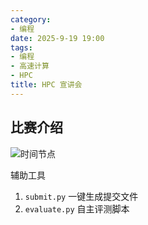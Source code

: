 ```yaml
---
category:
- 编程
date: 2025-9-19 19:00
tags:
- 编程
- 高速计算
- HPC
title: HPC 宣讲会
---
```


## 比赛介绍

![时间节点](https://raw.githubusercontent.com/dcldyhb/Freshman-Notes-Image-Host/main/202509191907741.png)

辅助工具

1. `submit.py` 一键生成提交文件
2. `evaluate.py` 自主评测脚本